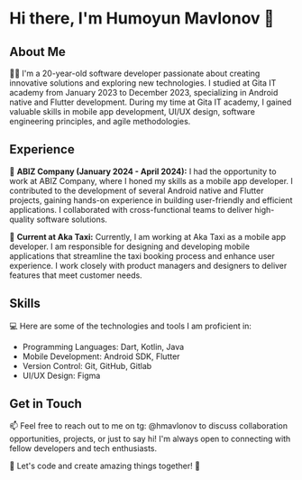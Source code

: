 # Hi there, I'm Humoyun Mavlonov 👋

## About Me

👨‍💻 I'm a 20-year-old software developer passionate about creating innovative solutions and exploring new technologies. I studied at Gita IT academy from January 2023 to December 2023, specializing in Android native and Flutter development. During my time at Gita IT academy, I gained valuable skills in mobile app development, UI/UX design, software engineering principles, and agile methodologies.

## Experience

🚀 **ABIZ Company (January 2024 - April 2024):** I had the opportunity to work at ABIZ Company, where I honed my skills as a mobile app developer. I contributed to the development of several Android native and Flutter projects, gaining hands-on experience in building user-friendly and efficient applications. I collaborated with cross-functional teams to deliver high-quality software solutions.

💼 **Current at Aka Taxi:** Currently, I am working at Aka Taxi as a mobile app developer. I am responsible for designing and developing mobile applications that streamline the taxi booking process and enhance user experience. I work closely with product managers and designers to deliver features that meet customer needs.

## Skills

💻 Here are some of the technologies and tools I am proficient in:

- Programming Languages: Dart, Kotlin, Java
- Mobile Development: Android SDK, Flutter
- Version Control: Git, GitHub, Gitlab
- UI/UX Design: Figma


## Get in Touch

📫 Feel free to reach out to me on tg: @hmavlonov to discuss collaboration opportunities, projects, or just to say hi! I'm always open to connecting with fellow developers and tech enthusiasts.

🌟 Let's code and create amazing things together! 🚀
